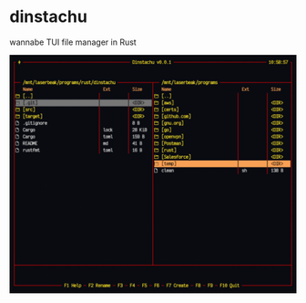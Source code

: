 # dinstachu
wannabe TUI file manager in Rust


<img src="https://raw.githubusercontent.com/coltwillcox/dinstachu/master/images/screen-main-0.png" width="801">
